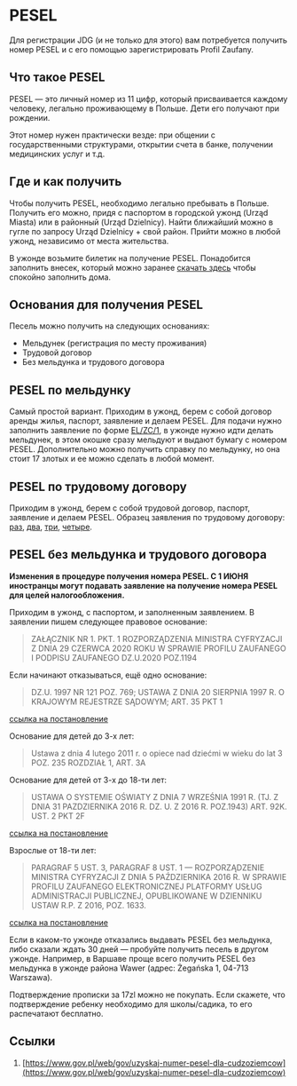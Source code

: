 # PESEL

Для регистрации JDG (и не только для этого) вам потребуется получить номер PESEL и с его помощью зарегистрировать Profil Zaufany.

## Что такое PESEL

PESEL — это личный номер из 11 цифр, который присваивается каждому человеку, легально проживающему в Польше. Дети его получают при рождении.

Этот номер нужен практически везде: при общении с государственными структурами, открытии счета в банке, получении медицинских услуг и т.д.

## Где и как получить

Чтобы получить PESEL, необходимо легально пребывать в Польше. Получить его можно, придя с паспортом в городской ужонд (Urząd Miasta) или в районный (Urząd Dzielnicy). Найти ближайший можно в гугле по запросу Urząd Dzielnicy + свой район. Прийти можно в любой ужонд, независимо от места жительства.

В ужонде возьмите билетик на получение PESEL. Понадобится заполнить внесек, который можно заранее [скачать здесь](https://www.gov.pl/attachment/5681d5cb-3ce9-4ca0-a325-1db67a7f3c24) чтобы спокойно заполнить дома.

## Основания для получения PESEL

Песель можно получить на следующих основаниях:

- Мельдунек (регистрация по месту проживания)
- Трудовой договор
- Без мельдунка и трудового договора

## PESEL по мельдунку

Самый простой вариант. Приходим в ужонд, берем с собой договор аренды жилья, паспорт, заявление и делаем PESEL. Для подачи нужно заполнить заявление по форме [EL/ZC/1](https://druki.gofin.pl/elzc1-zgloszenie-pobytu-czasowego,wzor,1472,165.html), в ужонде нужно идти делать мельдунек, в этом окошке сразу мельдуют и выдают бумагу c номером PESEL. Дополнительно можно получить справку по мельдунку, но она стоит 17 злотых и ее можно сделать в любой момент.

## PESEL по трудовому договору

Приходим в ужонд, берем с собой трудовой договор, паспорт, заявление и делаем PESEL. Образец заявления по трудовому договору:
[раз](https://69148b48-a-62cb3a1a-s-sites.googlegroups.com/site/ruum210/pesel/pesel-po-umove-o-prace/1.png?attachauth=ANoY7coUCiJhfOVEmulG0HRWepsrklVZ8V0dRPn8EWgPMFhCbWRUlDhT5MnhKtJCMgTMy94_avAxxxkb7dkUGd3J8J3GrWov_PvZqGPIaz98fBr3xkkbz9otU9Mpt7FotFj4RyPl2oMxcwXD5YCDLCQsRywibaOVSuUgV9xDj6wlynbG3HOwVS1H7-7lgnEX88fGAERGLw22QFHROziNOlUajl-HN1uGHTHMUgavdy3r4nhH-_LvOvM%3D&attredirects=0),
[два](https://69148b48-a-62cb3a1a-s-sites.googlegroups.com/site/ruum210/pesel/pesel-po-umove-o-prace/2.png?attachauth=ANoY7cpTazc53PJLkisnqkv98T1bremUkfAMnw8Svkjafr4jWnEWmVC7coIjWOcLilxzB1eBlFS4aR2fEIK_5-GdRNBAgVmJSeFYZx26Vb-d-u_jKmkZfl4-HzbqfJKxNeOth4ANsMV8_ZrACFu6OZ7XnqPelDXqNV2Wp5cdtvGxcXr0J_EsVgJa4Mb0xCSOJM8fD_M_4Zp4e7gFYst0huLat0lVNNOazbPibR82ohLt4V7bmNtlZfg%3D&attredirects=0),
[три](https://69148b48-a-62cb3a1a-s-sites.googlegroups.com/site/ruum210/pesel/pesel-po-umove-o-prace/3.png?attachauth=ANoY7cr1P_lwnuy4MVqu_229zDZ8F-gC3wpHTEsnLriQ6XqrL2b6QdtVrPqorT4e74CZWHMf5OezD-TQBzFpom76uzqNfSaElfUgL9oTcZnTrQySyP0LwoioiRvFYWD9asYfqwbLP-y3EXcqZf6XWJLBzBsSmkzFnaPoVN9eODOfX7SQQqLHIq6c-fyK-cCYAlQuGyn3D-PpaVTAU7iZR5Oe-RFcm2Ze44LAe_1mUN5khcuOY5jmJcs%3D&attredirects=0),
[четыре](https://69148b48-a-62cb3a1a-s-sites.googlegroups.com/site/ruum210/pesel/pesel-po-umove-o-prace/4.png?attachauth=ANoY7cpfImZEnPiFv9h3QTQVoGP72LKZJv9kGSA70P1wnCDtXuggcZGbwaeczqBYVDYKV9fCX9nLT1of7NWI9eFVIXPLPx1dbBFtj9PjbdNxGLK5bVGvm_CFiKmHPfzcJUMGiqsHZkgRc66dmNrqhIec9_sB-N_PnbaVYUHvzhqJKKZwlIybvYcx6usrdw6atWM3dsRBgCnOn_nq1VB7zbZVauCTpfWuuDSYwvEsciK2JRhXJUdQceY%3D&attredirects=0).

## PESEL без мельдунка и трудового договора

**Изменения в процедуре получения номера PESEL. С 1 ИЮНЯ иностранцы могут подавать заявление на получение номера PESEL для целей налогообложения.**

Приходим в ужонд, с паспортом, и заполненным заявлением.
В заявлении пишем следующее правовое основание:

> ZAŁĄCZNIK NR 1. PKT. 1 ROZPORZĄDZENIA MINISTRA CYFRYZACJI Z DNIA 29
> CZERWCA 2020 ROKU W SPRAWIE PROFILU ZAUFANEGO I PODPISU ZAUFANEGO
> DZ.U.2020 POZ.1194

Если начинают отказываться, ещё одно основание:

> DZ.U. 1997 NR 121 POZ. 769; USTAWA Z DNIA 20 SIERPNIA 1997 R. O KRAJOWYM
> REJESTRZE SĄDOWYM; ART. 35 PKT 1

[ссылка на постановление](https://isap.sejm.gov.pl/isap.nsf/DocDetails.xsp?id=WDU19971210769)

Основание для детей до 3-х лет:

> Ustawa z dnia 4 lutego 2011 r. o opiece nad dziećmi w wieku do lat 3
> POZ. 235 ROZDZIAŁ 1, ART. 3A

Основание для детей от 3-х до 18-ти лет:

> USTAWA O SYSTEMIE OŚWIATY Z DNIA 7 WRZEŚNIA 1991 R.
> (TJ. Z DNIA 31 PAZDZIERNIKA 2016 R. DZ. U. Z 2016 R. POZ.1943)
> ART. 92K. UST. 2 PKT 2F

[ссылка на постановление](https://www.prawo.vulcan.edu.pl/przegdok.asp?qdatprz=akt&qplikid=1)

Взрослые от 18-ти лет:

> PARAGRAF 5 UST. 3, PARAGRAF 8 UST. 1 — ROZPORZĄDZENIE MINISTRA CYFRYZACJI
> Z DNIA 5 PAŹDZIERNIKA 2016 R. W SPRAWIE PROFILU ZAUFANEGO ELEKTRONICZNEJ
> PLATFORMY USŁUG ADMINISTRACJI PUBLICZNEJ, OPUBLIKOWANE W DZIENNIKU USTAW
> R.P. Z 2016, POZ. 1633.

[ссылка на постановление](http://isap.sejm.gov.pl/isap.nsf/DocDetails.xsp?id=WDU20160001633)

Если в каком-то ужонде отказались выдавать PESEL без мельдунка, либо
сказали ждать 30 дней — пробуйте получить песель в другом ужонде.
Например, в Варшаве проще всего получить PESEL без мельдунка в ужонде
района Wawer (адрес: Żegańska 1, 04-713 Warszawa).

Подтверждение прописки за 17zl можно не покупать. Если скажете, что подтверждение ребенку необходимо для школы/садика, то его распечатают бесплатно.

## Ссылки

1. [https://www.gov.pl/web/gov/uzyskaj-numer-pesel-dla-cudzoziemcow](https://www.gov.pl/web/gov/uzyskaj-numer-pesel-dla-cudzoziemcow)
